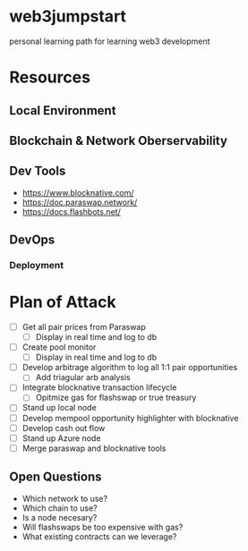 # web3jumpstart
personal learning path for learning web3 development
# Resources 
## Local Environment
## Blockchain & Network Oberservability 
## Dev Tools
- https://www.blocknative.com/
- https://doc.paraswap.network/
- https://docs.flashbots.net/
## DevOps
### Deployment
# Plan of Attack
- [ ] Get all pair prices from Paraswap
  - [ ] Display in real time and log to db
- [ ] Create pool monitor 
  - [ ] Display in real time and log to db
- [ ] Develop arbitrage algorithm to log all 1:1 pair opportunities
  - [ ]  Add triagular arb analysis 
- [ ] Integrate blocknative transaction lifecycle 
  - [ ] Opitmize gas for flashswap or true treasury 
- [ ] Stand up local node  
- [ ] Develop mempool opportunity highlighter with blocknative 
- [ ] Develop cash out flow
- [ ] Stand up Azure node 
- [ ] Merge paraswap and blocknative tools
## Open Questions
- Which network to use? 
- Which chain to use? 
- Is a node necesary? 
- Will flashswaps be too expensive with gas? 
- What existing contracts can we leverage? 





